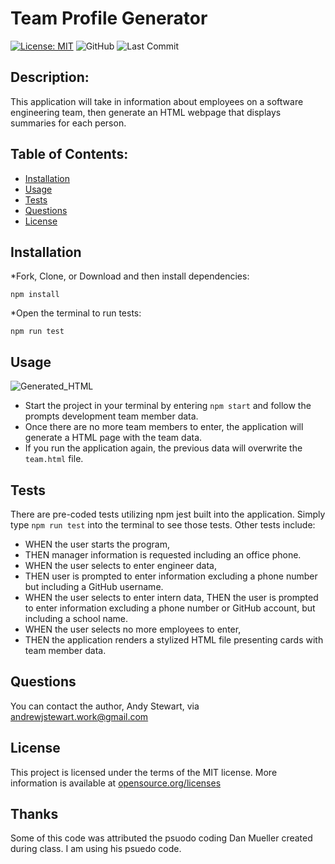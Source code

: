 # Team Profile Generator
[![License: MIT](https://img.shields.io/badge/License-MIT-yellow.svg)](https://opensource.org/licenses/MIT)
![GitHub](https://img.shields.io/github/followers/AndrewJStew?label=follow&style=social)
![Last Commit](https://img.shields.io/github/last-commit/AndrewJStew/Team-Profile-Generator)

## Description:  
This application will take in information about employees on a software engineering team, then generate an HTML webpage that displays summaries for each person.

    
## Table of Contents:
* [Installation](#installation)
* [Usage](#usage)
* [Tests](#tests)
* [Questions](#questions)
* [License](#license-info)

## Installation
*Fork, Clone, or Download and then install dependencies:
```
npm install
```
*Open the terminal to run tests: 
```
npm run test
```

## Usage

![Generated_HTML]()

* Start the project in your terminal by entering `npm start` and follow the prompts development team member data.
* Once there are no more team members to enter, the application will generate a HTML page with the team data. 
* If you run the application again, the previous data will overwrite the `team.html` file. 

## Tests
There are pre-coded tests utilizing npm jest built into the application. Simply type `npm run test` into the terminal to see those tests.
Other tests include: 
* WHEN the user starts the program, 
* THEN manager information is requested including an office phone. 
* WHEN the user selects to enter engineer data, 
* THEN user is prompted to enter information excluding a phone number but including a GitHub username. 
* WHEN the user selects to enter intern data, THEN the user is prompted to enter information excluding a phone number or GitHub account, but including a school name.
* WHEN the user selects no more employees to enter,
* THEN the application renders a stylized HTML file presenting cards with team member data.  

## Questions
You can contact the author, Andy Stewart, via [andrewjstewart.work@gmail.com](mailto:andrewjstewart.work@gmail.com)


## License
This project is licensed under the terms of the MIT license. 
More information is available at [opensource.org/licenses](https://opensource.org/licenses/MIT)


## Thanks
Some of this code was attributed the psuodo coding Dan Mueller created during class. I am using his psuedo code.
